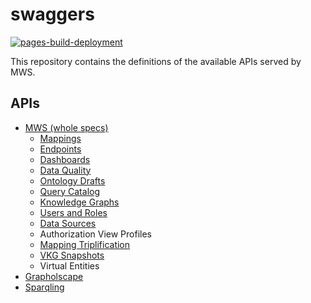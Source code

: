 # swaggers
[![pages-build-deployment](https://github.com/obdasystems/swaggers/actions/workflows/pages/pages-build-deployment/badge.svg)](https://github.com/obdasystems/swaggers/actions/workflows/pages/pages-build-deployment)

This repository contains the definitions of the available APIs served by MWS.


## APIs

- [MWS (whole specs)](https://obdasystems.github.io/swaggers/apis/mws)
  - [Mappings](https://obdasystems.github.io/swaggers/apis/mappings)
  - [Endpoints](https://obdasystems.github.io/swaggers/apis/endpoints)
  - [Dashboards](https://obdasystems.github.io/swaggers/apis/dashboards)
  - [Data Quality](https://obdasystems.github.io/swaggers/apis/dataquality)
  - [Ontology Drafts](https://obdasystems.github.io/swaggers/apis/ontologydrafts)
  - [Query Catalog](https://obdasystems.github.io/swaggers/apis/querycatalog)
  - [Knowledge Graphs](https://obdasystems.github.io/swaggers/apis/kg)
  - [Users and Roles](https://obdasystems.github.io/swaggers/apis/usersandroles)
  - [Data Sources](https://obdasystems.github.io/swaggers/apis/datasources)
  - Authorization View Profiles
  - [Mapping Triplification](https://obdasystems.github.io/swaggers/apis/mappingtriplification)
  - [VKG Snapshots](https://obdasystems.github.io/swaggers/apis/vkgsnapshots)
  - Virtual Entities
- [Grapholscape](https://obdasystems.github.io/swaggers/apis/rdf-graph)
- [Sparqling](https://obdasystems.github.io/swaggers/apis/sparqling)
